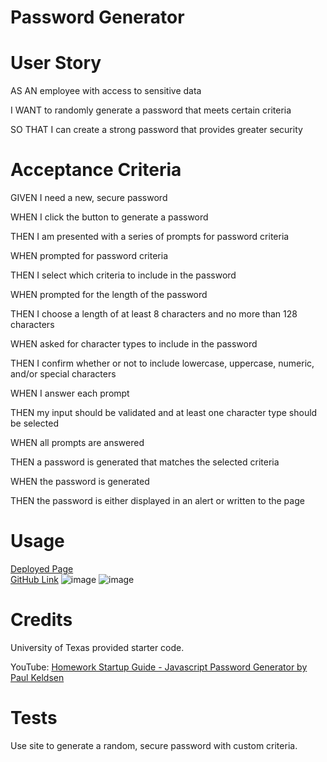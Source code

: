 # Password Generator

 # User Story

AS AN employee with access to sensitive data

I WANT to randomly generate a password that meets certain criteria

SO THAT I can create a strong password that provides greater security

 # Acceptance Criteria

GIVEN I need a new, secure password

WHEN I click the button to generate a password

THEN I am presented with a series of prompts for password criteria

WHEN prompted for password criteria

THEN I select which criteria to include in the password

WHEN prompted for the length of the password

THEN I choose a length of at least 8 characters and no more than 128 characters

WHEN asked for character types to include in the password

THEN I confirm whether or not to include lowercase, uppercase, numeric, and/or special characters

WHEN I answer each prompt

THEN my input should be validated and at least one character type should be selected

WHEN all prompts are answered

THEN a password is generated that matches the selected criteria

WHEN the password is generated

THEN the password is either displayed in an alert or written to the page

# Usage

[Deployed Page](https://devinshade.github.io/password-generator/)<br>
[GitHub Link](https://github.com/devinshade/password-generator)
![image](./assets/Screenshot%202023-10-01%20at%204.09.12 PM.png)
![image](./assets/Screenshot%202023-10-01%20at%204.09.36 PM.png)

# Credits

University of Texas provided starter code.

YouTube: [Homework Startup Guide - Javascript Password Generator by Paul Keldsen](https://www.youtube.com/watch?v=x4HUaiazDes)

# Tests

Use site to generate a random, secure password with custom criteria.